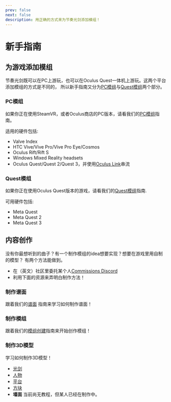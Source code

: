 ```yaml
---
prev: false
next: false
description: 用正确的方式来为节奏光剑添加模组！
---
```


<script setup lang="ts">
  import LocalizedOutdateHint from '../.vitepress/components/LocalizedOutdateHint.vue'
</script>
<LocalizedOutdateHint />

# 新手指南

## 为游戏添加模组

节奏光剑既可以在PC上游玩，也可以在Oculus Quest一体机上游玩。这两个平台添加模组的方式是不同的，
所以新手指南又分为[PC模组](#pc-modding)与[Quest模组](#quest-modding)两个部分。

### PC模组

如果你正在使用SteamVR，或者Oculus商店的PC版本，请看我们的[PC模组](../pc-modding.md)指南。

适用的硬件包括:

- Valve Index
- HTC Vive/Vive Pro/Vive Pro Eye/Cosmos
- Oculus Rift/Rift S
- Windows Mixed Reality headsets
- Oculus Quest/Quest 2/Quest 3，并使用[Oculus Link](https://support.oculus.com/444256562873335/)串流

### Quest模组

如果你正在使用Oculus Quest版本的游戏，请看我们的[Quest模组](./quest-modding.md)指南.

可用硬件包括:

- Meta Quest
- Meta Quest 2
- Meta Quest 3

## 内容创作

没有你最想听到的曲子？有一个制作模组的idea想要实现？想要在游戏里用自制的模型？
有两个方法能做到。

- 在（英文）社区里委托某个人[Commissions Discord](https://discord.gg/e4f3WBBVnr)
- 利用下面的资源来弄明白制作方法！

### 制作谱面

跟着我们的[谱面](../mapping/) 指南来学习如何制作谱面！

### 制作模组

跟着我们的[模组创建](../modding/)指南来开始创作模组！

### 制作3D模型

学习如何制作3D模型！

- [光剑](../models/sabers-guide.md)
- [人物](../models/avatars-guide.md)
- [平台](../models/platforms-guide.md)
- [方块](../models/notes-guide.md)
- **墙面** 当前尚无教程，但某人已经在制作中。
